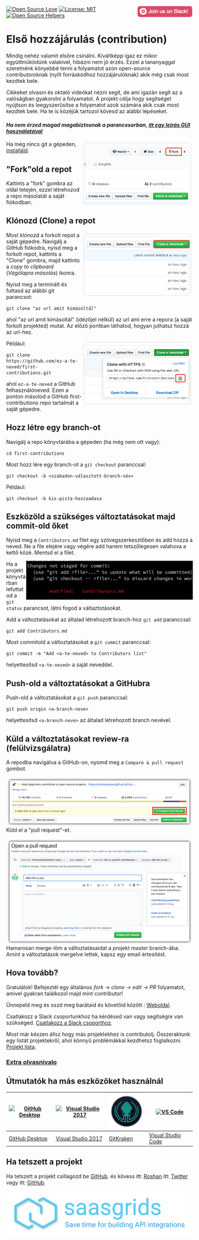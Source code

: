 [![Open Source Love](https://badges.frapsoft.com/os/v1/open-source.svg?v=103)](https://github.com/ellerbrock/open-source-badges/)
[<img align="right" width="150" src="../assets/join-slack-team.png">](https://join.slack.com/t/firstcontributors/shared_invite/enQtMzE1MTYwNzI3ODQ0LTZiMDA2OGI2NTYyNjM1MTFiNTc4YTRhZTg4OWZjMzA0ZWZmY2UxYzVkMzI1ZmVmOWI4ODdkZWQwNTM2NDVmNjY)
[![License: MIT](https://img.shields.io/badge/License-MIT-green.svg)](https://opensource.org/licenses/MIT)
[![Open Source Helpers](https://www.codetriage.com/roshanjossey/first-contributions/badges/users.svg)](https://www.codetriage.com/roshanjossey/first-contributions)


# Első hozzájárulás (contribution)

Mindig nehéz valamit elsőre csinálni. Kiváltképp igaz ez mikor együttműködünk valakivel, hibázni nem jó érzés. Ezzel a tananyaggal szeretnénk könyebbé tenni a folyamatot azon open-source contributoroknak (nyílt forráskódhoz hozzájárulóknak) akik még csak most kezdtek bele.

Cikkeket olvasni és oktató videókat nézni segít, de ami igazán segít az a valóságban gyakorolni a folyamatot. A projekt célja hogy segítséget nyújtson és leegyszerűsítse a folyamatot azok számára akik csak most kezdtek bele. Ha te is közéjük tartozol kövesd az alábbi lépéseket.

#### *Ha nem érzed magad magabiztosnak a parancssorban, [itt egy leírás GUI használatával]( #tutorials-using-other-tools )*

<img align="right" width="300" src="../assets/fork.png" alt="fork this repository" />

Ha még nincs git a gépeden, [installáld]( https://help.github.com/articles/set-up-git/).

## "Fork"old a repot

Kattints a "fork" gombra az oldal tetején, ezzel létrehozod a repo másolatát a saját fiókodban.

## Klónozd (Clone) a repot

<img align="right" width="300" src="../assets/clone.png" alt="clone this repository" />

Most klónozd a forkolt repot a saját gépedre. Navigálj a GitHub fiókodra, nyisd meg a forkolt repot, kattints a "Clone" gombra, majd kattints a *copy to clipboard* (*Vágólapra másolás*) ikonra.

Nyisd meg a terminált és futtasd az alábbi git parancsot:

```
git clone "az url amit kimásoltál"
```
ahol "az url amit kimásoltál" (idézőjel nélkül) az url ami erre a repora (a saját forkolt projekted) mutat.
Az előző pontban láthatod, hogyan juthatsz hozzá az url-hez.

<img align="right" width="300" src="../assets/copy-to-clipboard.png" alt="copy URL to clipboard" />

Például:
```
git clone https://github.com/ez-a-te-neved/first-contributions.git
```
ahol `ez-a-te-neved` a GitHub felhasználóneved. Ezen a ponton másolod a GitHub first-contributions repo tartalmát a saját gépedre.

## Hozz létre egy branch-ot

Navigálj a repo könyvtárába a gépeden (ha még nem ott vagy):

```
cd first-contributions
```
Most hozz lére egy branch-ot a `git checkout` paranccsal:
```
git checkout -b <szabadon-választott-branch-név>
```

Például:
```
git checkout -b kis-pista-hozzaadasa
```

## Eszközöld a szükséges változtatásokat majd commit-old őket

Nyisd meg a `Contributors.md` filet egy szövegszerkesztőben és add hozzá a neved. Ne a file elejére vagy végére add hanem tetszőlegesen valahova a kettő közé.
Mentsd el a filet.

<img align="right" width="450" src="../assets/git-status.png" alt="git status" />

Ha a projekt könyvtárban lefuttatod a `git status` parancsot, látni fogod a váltaztotásokat.

Add a változtatásokat az általad létrehozott branch-hoz `git add` paranccsal:

```
git add Contributors.md
```

Most commitold a változtatásokat a `git commit` paranccsal:
```
git commit -m "Add <a-te-neved> to Contributors list"
```
helyettesítsd `<a-te-neved>` a saját neveddel.

## Push-old a változtatásokat a GitHubra

Push-old a változtatásokat a `git push` paranccsal:
```
git push origin <a-branch-neve>
```
helyettesítsd `<a-branch-neve>` az általad létrehozott branch nevével.

## Küld a változtatásokat review-ra (felülvizsgálatra)

A repodba navigálva a GitHub-on, nyomd meg a `Compare & pull request` gombot.

<img style="float: right;" src="../assets/compare-and-pull.png" alt="create a pull request" />

Küld el a "pull request"-et.

<img style="float: right;" src="../assets/submit-pull-request.png" alt="submit pull request" />

Hamarosan merge-löm a változtatásaidat a projekt master branch-ába. Amint a változtatások mergelve lettek, kapsz egy email értesítést.  

## Hova tovább?

Gratulálok! Befejeztél egy általános _fork -> clone -> edit -> PR_ folyamatot, amivel gyakran találkozol majd mint contributor!

Ünnepeld meg és oszd meg barátaid és követőid között :  [Weboldal](https://firstcontributions.github.io/#social-share).

Csatlakozz a Slack csoportunkhoz ha kérdésed van vagy segítségre van szükséged. [Csatlakozz a Slack csoporthoz](https://join.slack.com/t/firstcontributors/shared_invite/enQtMzE1MTYwNzI3ODQ0LTZiMDA2OGI2NTYyNjM1MTFiNTc4YTRhZTg4OWZjMzA0ZWZmY2UxYzVkMzI1ZmVmOWI4ODdkZWQwNTM2NDVmNjY).

Most már készen állsz hogy más projektekhez is contributolj. Összeraktunk egy listát projektekről, ahol könnyű problémákkal kezdhetsz foglalkozni. [Projekt lista](https://firstcontributions.github.io/#project-list).

### [Extra olvasnivalo](../additional-material/git_workflow_scenarios/additional-material.md)


## Útmutatók ha más eszközöket használnál

|<a href="github-desktop-tutorial.md"><img alt="GitHub Desktop" src="https://desktop.github.com/images/desktop-icon.svg" width="100"></a>|<a href="github-windows-vs2017-tutorial.md"><img alt="Visual Studio 2017" src="https://www.visualstudio.com/wp-content/uploads/2017/11/microsoft-visual-studio.svg" width="100"></a>|<a href="gitkraken-tutorial.md"><img alt="GitKraken" src="/assets/gk-icon.png" width="100"></a>|<a href="github-windows-vs-code-tutorial.md"><img alt="VS Code" src="https://upload.wikimedia.org/wikipedia/commons/2/2d/Visual_Studio_Code_1.18_icon.svg" width=100></a>|
|---|---|---|---|
|[GitHub Desktop](github-desktop-tutorial.md)|[Visual Studio 2017](github-windows-vs2017-tutorial.md)|[GitKraken](gitkraken-tutorial.md)|[Visual Studio Code](github-windows-vs-code-tutorial.md)|

## Ha tetszett a projekt

Ha tetszett a projekt csillagozd be [GitHub](https://github.com/Roshanjossey/first-contributions).
és kövess itt: [Roshan](https://roshanjossey.github.io/) itt:
[Twitter](https://twitter.com/sudo__bangbang) vagy itt:
[GitHub](https://github.com/roshanjossey).

<a href="http://saasgrids.com"> <img alt="https://app.saasgrids.com" src="assets/saasgrids-banner.png" width="500"></a>